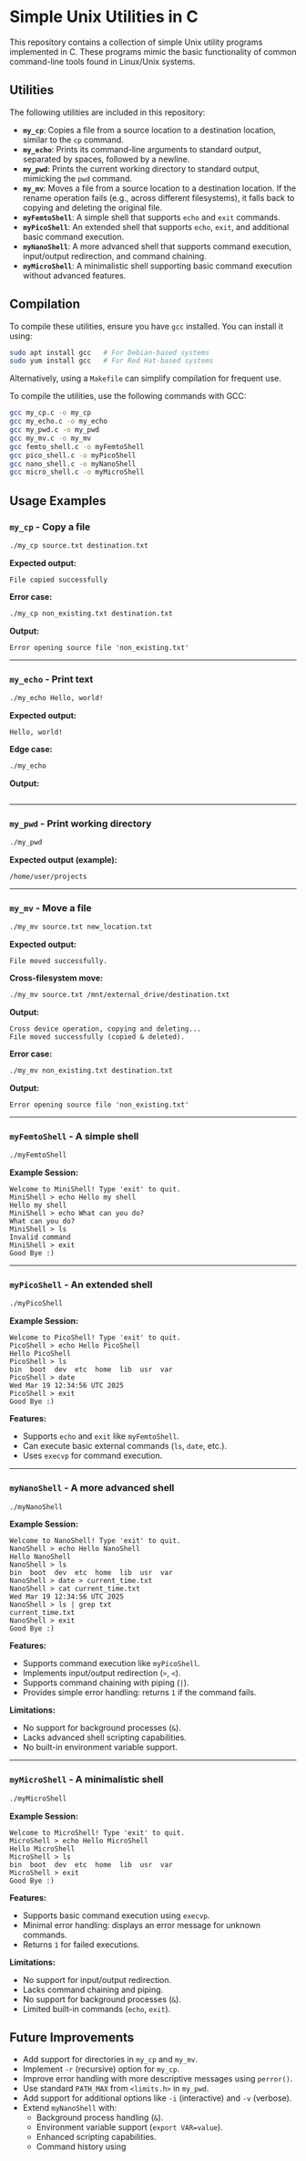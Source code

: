 
# Simple Unix Utilities in C

This repository contains a collection of simple Unix utility programs implemented in C. These programs mimic the basic functionality of common command-line tools found in Linux/Unix systems.

## Utilities

The following utilities are included in this repository:

- **`my_cp`**: Copies a file from a source location to a destination location, similar to the `cp` command.
- **`my_echo`**: Prints its command-line arguments to standard output, separated by spaces, followed by a newline.
- **`my_pwd`**: Prints the current working directory to standard output, mimicking the `pwd` command.
- **`my_mv`**: Moves a file from a source location to a destination location. If the rename operation fails (e.g., across different filesystems), it falls back to copying and deleting the original file.
- **`myFemtoShell`**: A simple shell that supports `echo` and `exit` commands.
- **`myPicoShell`**: An extended shell that supports `echo`, `exit`, and additional basic command execution.
- **`myNanoShell`**: A more advanced shell that supports command execution, input/output redirection, and command chaining.
- **`myMicroShell`**: A minimalistic shell supporting basic command execution without advanced features.

## Compilation

To compile these utilities, ensure you have `gcc` installed. You can install it using:

```bash
sudo apt install gcc   # For Debian-based systems
sudo yum install gcc   # For Red Hat-based systems
```

Alternatively, using a `Makefile` can simplify compilation for frequent use.

To compile the utilities, use the following commands with GCC:

```bash
gcc my_cp.c -o my_cp
gcc my_echo.c -o my_echo
gcc my_pwd.c -o my_pwd
gcc my_mv.c -o my_mv
gcc femto_shell.c -o myFemtoShell
gcc pico_shell.c -o myPicoShell
gcc nano_shell.c -o myNanoShell
gcc micro_shell.c -o myMicroShell
```

## Usage Examples

### `my_cp` - Copy a file

```bash
./my_cp source.txt destination.txt
```

**Expected output:**

```
File copied successfully
```

**Error case:**

```bash
./my_cp non_existing.txt destination.txt
```

**Output:**

```
Error opening source file 'non_existing.txt'
```

---

### `my_echo` - Print text

```bash
./my_echo Hello, world!
```

**Expected output:**

```
Hello, world!
```

**Edge case:**

```bash
./my_echo
```

**Output:**

```

```

---

### `my_pwd` - Print working directory

```bash
./my_pwd
```

**Expected output (example):**

```
/home/user/projects
```

---

### `my_mv` - Move a file

```bash
./my_mv source.txt new_location.txt
```

**Expected output:**

```
File moved successfully.
```

**Cross-filesystem move:**

```bash
./my_mv source.txt /mnt/external_drive/destination.txt
```

**Output:**

```
Cross device operation, copying and deleting...
File moved successfully (copied & deleted).
```

**Error case:**

```bash
./my_mv non_existing.txt destination.txt
```

**Output:**

```
Error opening source file 'non_existing.txt'
```

---

### `myFemtoShell` - A simple shell

```bash
./myFemtoShell
```

**Example Session:**

```
Welcome to MiniShell! Type 'exit' to quit.
MiniShell > echo Hello my shell
Hello my shell
MiniShell > echo What can you do?
What can you do?
MiniShell > ls
Invalid command
MiniShell > exit
Good Bye :)
```

---

### `myPicoShell` - An extended shell

```bash
./myPicoShell
```

**Example Session:**

```
Welcome to PicoShell! Type 'exit' to quit.
PicoShell > echo Hello PicoShell
Hello PicoShell
PicoShell > ls
bin  boot  dev  etc  home  lib  usr  var
PicoShell > date
Wed Mar 19 12:34:56 UTC 2025
PicoShell > exit
Good Bye :)
```

**Features:**

- Supports `echo` and `exit` like `myFemtoShell`.
- Can execute basic external commands (`ls`, `date`, etc.).
- Uses `execvp` for command execution.

---

### `myNanoShell` - A more advanced shell

```bash
./myNanoShell
```

**Example Session:**

```
Welcome to NanoShell! Type 'exit' to quit.
NanoShell > echo Hello NanoShell
Hello NanoShell
NanoShell > ls
bin  boot  dev  etc  home  lib  usr  var
NanoShell > date > current_time.txt
NanoShell > cat current_time.txt
Wed Mar 19 12:34:56 UTC 2025
NanoShell > ls | grep txt
current_time.txt
NanoShell > exit
Good Bye :)
```

**Features:**

- Supports command execution like `myPicoShell`.
- Implements input/output redirection (`>`, `<`).
- Supports command chaining with piping (`|`).
- Provides simple error handling: returns `1` if the command fails.

**Limitations:**

- No support for background processes (`&`).
- Lacks advanced shell scripting capabilities.
- No built-in environment variable support.

---

### `myMicroShell` - A minimalistic shell

```bash
./myMicroShell
```

**Example Session:**

```
Welcome to MicroShell! Type 'exit' to quit.
MicroShell > echo Hello MicroShell
Hello MicroShell
MicroShell > ls
bin  boot  dev  etc  home  lib  usr  var
MicroShell > exit
Good Bye :)
```

**Features:**

- Supports basic command execution using `execvp`.
- Minimal error handling: displays an error message for unknown commands.
- Returns `1` for failed executions.

**Limitations:**

- No support for input/output redirection.
- Lacks command chaining and piping.
- No support for background processes (`&`).
- Limited built-in commands (`echo`, `exit`).

## Future Improvements

- Add support for directories in `my_cp` and `my_mv`.
- Implement `-r` (recursive) option for `my_cp`.
- Improve error handling with more descriptive messages using `perror()`.
- Use standard `PATH_MAX` from `<limits.h>` in `my_pwd`.
- Add support for additional options like `-i` (interactive) and `-v` (verbose).
- Extend `myNanoShell` with:
  - Background process handling (`&`).
  - Environment variable support (`export VAR=value`).
  - Enhanced scripting capabilities.
  - Command history using 
